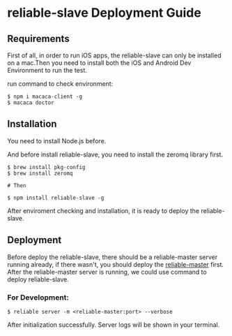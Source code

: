 # reliable-slave Deployment Guide

## Requirements

First of all, in order to run iOS apps, the reliable-slave can only be installed on a mac.Then you need to install both the iOS and Android Dev Environment to run the test.

run command to check environment:

```shell
$ npm i macaca-client -g
$ macaca doctor
```

## Installation

You need to install Node.js before.

And before install reliable-slave, you need to install the zeromq library first.

```shell
$ brew install pkg-config
$ brew install zeromq

# Then

$ npm install reliable-slave -g
```

After enviroment checking and installation, it is ready to deploy the reliable-slave.

## Deployment

Before deploy the reliable-slave, there should be a reliable-master server running already, if there wasn't, you should deploy the [reliable-master](http://github.com/macacajs/reliable-master) first. After the reliable-master server is running, we could use command to deploy reliable-slave.

### For Development:

```shell
$ reliable server -m <reliable-master:port> --verbose
```
After initialization successfully. Server logs will be shown in your terminal.

